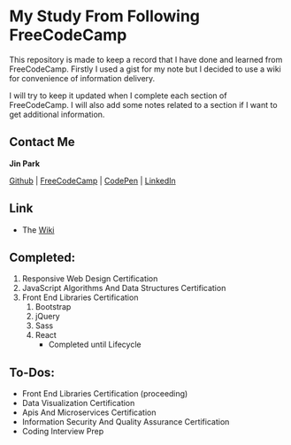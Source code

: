 # My Study From Following FreeCodeCamp

This repository is made to keep a record that I have done and learned from FreeCodeCamp. Firstly I used a gist for my note but I decided to use a wiki for convenience of information delivery.

I will try to keep it updated when I complete each section of FreeCodeCamp. I will also add some notes related to a section if I want to get additional information.

## Contact Me

**Jin Park**

[Github](https://github.com/JinPark1504) | [FreeCodeCamp](https://www.freecodecamp.org/jin_programmer) | [CodePen](https://codepen.io/Jin-programmer/) | [LinkedIn](https://www.linkedin.com/in/jungjin-park-b3a67b163/)

## Link

- The [Wiki](https://github.com/JinPark1504/Jin_FreeCodeCamp/wiki)

## Completed:

1. Responsive Web Design Certification
2. JavaScript Algorithms And Data Structures Certification
3. Front End Libraries Certification
    1. Bootstrap
    2. jQuery
    3. Sass
    4. React
        - Completed until Lifecycle

## To-Dos:

- Front End Libraries Certification (proceeding)
- Data Visualization Certification
- Apis And Microservices Certification
- Information Security And Quality Assurance Certification
- Coding Interview Prep
